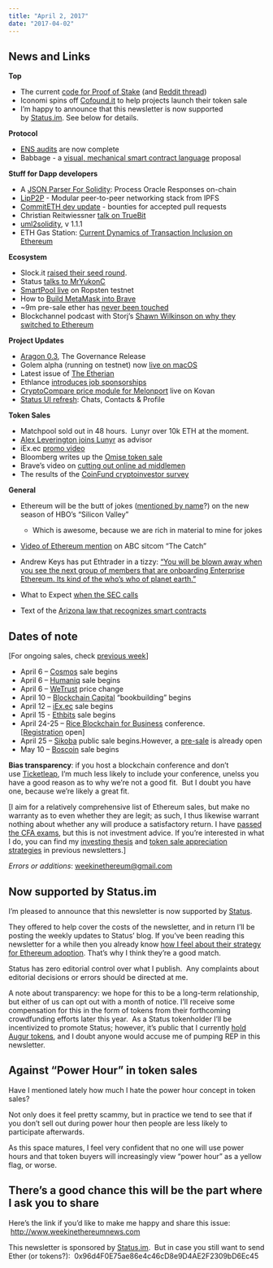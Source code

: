 ```yaml
---
title: "April 2, 2017"
date: "2017-04-02"
---
```


## News and Links  

**Top**

- The current [code for Proof of Stake](https://t.umblr.com/redirect?z=https%3A%2F%2Fgithub.com%2Fethereum%2Fresearch%2Fblob%2Fmaster%2Fcasper4%2Fsimple_casper.v.py&t=MTc3NjAzNDczOTRhNjNlNWZjNzNlYzdkZWMxNTVhZTk5NzdjZThiNSxIcFBzV0V0RA%3D%3D&b=t%3AQ8svKXOQOFn4j1wJ-IeWRA&p=https%3A%2F%2Fwww.weekinethereum.com%2Fpost%2F159185174533%2Fapril-2-2017&m=0) (and [Reddit thread](https://t.umblr.com/redirect?z=https%3A%2F%2Fwww.reddit.com%2Fr%2Fethereum%2Fcomments%2F634pwq%2Fa_not_so_sneak_peek_at_the_current_version_of_the%2F&t=MTUxMDNkYTdjYmRjMzFlM2UxNTgzZDgzMzZkZjY4YTliN2MxZDE2MSxIcFBzV0V0RA%3D%3D&b=t%3AQ8svKXOQOFn4j1wJ-IeWRA&p=https%3A%2F%2Fwww.weekinethereum.com%2Fpost%2F159185174533%2Fapril-2-2017&m=0))
- Iconomi spins off [Cofound.it](https://t.umblr.com/redirect?z=https%3A%2F%2Fmedium.com%2Fcofoundit%2Fintroducing-cofound-it-a-better-way-to-fund-your-startup-from-anywhere-in-the-world-889138fc9f9b&t=MzcyZjAzZDU2NGQ4YTZiNTEzNDRkY2QzODMwZDBkYjY0N2E4OGMyMixIcFBzV0V0RA%3D%3D&b=t%3AQ8svKXOQOFn4j1wJ-IeWRA&p=https%3A%2F%2Fwww.weekinethereum.com%2Fpost%2F159185174533%2Fapril-2-2017&m=0) to help projects launch their token sale
- I’m happy to announce that this newsletter is now supported by [Status.im](https://t.umblr.com/redirect?z=https%3A%2F%2Fstatus.im%2F&t=ZTk0MTU5ZjlhYjY2MGY3YjgwMWNlNTBkNzUyMWVjN2IwNzZiYzFlZCxIcFBzV0V0RA%3D%3D&b=t%3AQ8svKXOQOFn4j1wJ-IeWRA&p=https%3A%2F%2Fwww.weekinethereum.com%2Fpost%2F159185174533%2Fapril-2-2017&m=0). See below for details.

**Protocol**

- [ENS audits](https://t.umblr.com/redirect?z=https%3A%2F%2Fwww.reddit.com%2Fr%2Fethereum%2Fcomments%2F6348lz%2Fens_audits_are_now_complete%2F&t=ZWQ1OGNmOWFlZDQzYmQzZThlZGJlN2VhMDY2OTQxZDczMDlhN2ZhYixIcFBzV0V0RA%3D%3D&b=t%3AQ8svKXOQOFn4j1wJ-IeWRA&p=https%3A%2F%2Fwww.weekinethereum.com%2Fpost%2F159185174533%2Fapril-2-2017&m=0) are now complete
- Babbage - a [visual, mechanical smart contract language](https://t.umblr.com/redirect?z=http%3A%2F%2Fchriseth.github.io%2Fnotes%2Farticles%2Fbabbage%2Fbabbage.pdf&t=NjNkMGJhNjI1YTFmNjhjZjBiMGQ1MzUwNzU2MTM4YWNkZmY1ZGVjYSxIcFBzV0V0RA%3D%3D&b=t%3AQ8svKXOQOFn4j1wJ-IeWRA&p=https%3A%2F%2Fwww.weekinethereum.com%2Fpost%2F159185174533%2Fapril-2-2017&m=0) proposal

**Stuff for Dapp developers**

- A [JSON Parser For Solidity](https://t.umblr.com/redirect?z=https%3A%2F%2Fmedium.com%2F%40chrisdotn%2Fa-json-parser-for-solidity-9cc73b4b42&t=NDRhMGY5NzQxYWI1MjA2YjgyZDk2N2RjMjkzZTVkMzZjMWQxN2ViZSxIcFBzV0V0RA%3D%3D&b=t%3AQ8svKXOQOFn4j1wJ-IeWRA&p=https%3A%2F%2Fwww.weekinethereum.com%2Fpost%2F159185174533%2Fapril-2-2017&m=0): Process Oracle Responses on-chain
- [LipP2P](https://t.umblr.com/redirect?z=https%3A%2F%2Flibp2p.io%2F&t=NDcxMDY1NDMwMGEzNzcxZjA1M2I3MjUyNzY1Yzg4MTU5YTMyZGFlMCxIcFBzV0V0RA%3D%3D&b=t%3AQ8svKXOQOFn4j1wJ-IeWRA&p=https%3A%2F%2Fwww.weekinethereum.com%2Fpost%2F159185174533%2Fapril-2-2017&m=0) - Modular peer-to-peer networking stack from IPFS
- [CommitETH dev update](https://t.umblr.com/redirect?z=https%3A%2F%2Fblog.status.im%2Fcommiteth-development-update-april-2017-b689281d2d2f&t=Y2Q0NDM2MTVmZmE4ZmExNjJmMTkzZmU4OGY5ZGRmYjQ1NTM2ZDBmYyxIcFBzV0V0RA%3D%3D&b=t%3AQ8svKXOQOFn4j1wJ-IeWRA&p=https%3A%2F%2Fwww.weekinethereum.com%2Fpost%2F159185174533%2Fapril-2-2017&m=0) - bounties for accepted pull requests
- Christian Reitwiessner [talk on TrueBit](https://t.umblr.com/redirect?z=https%3A%2F%2Fwww.youtube.com%2Fwatch%3Fv%3DsO2tEOBBFOE&t=MDgzMzlkYTc2ZWMxNzQ4ZGFkMjA0ZTRiMzk4ODk1MDljOTMyZGU0ZCxIcFBzV0V0RA%3D%3D&b=t%3AQ8svKXOQOFn4j1wJ-IeWRA&p=https%3A%2F%2Fwww.weekinethereum.com%2Fpost%2F159185174533%2Fapril-2-2017&m=0)
- [uml2solidity](https://t.umblr.com/redirect?z=https%3A%2F%2Fwww.reddit.com%2Fr%2Fethereum%2Fcomments%2F62ywau%2Fuml2solidity_111%2F&t=YWI5Yjg1Nzg5NTdjMGUwNzk0Mjc0ZTEwODU0ZjAwZmY4ZTM4YWZiZixIcFBzV0V0RA%3D%3D&b=t%3AQ8svKXOQOFn4j1wJ-IeWRA&p=https%3A%2F%2Fwww.weekinethereum.com%2Fpost%2F159185174533%2Fapril-2-2017&m=0), v 1.1.1
- ETH Gas Station: [Current Dynamics of Transaction Inclusion on Ethereum](https://t.umblr.com/redirect?z=https%3A%2F%2Fmedium.com%2F%40ethgasstation%2Fcurrent-dynamics-of-transaction-inclusion-on-ethereum-ae8912edc960&t=ZTZlODhlY2M0NDBmZWE4M2RjZWZkMzg0YjU0ZGM5MGQzYzczYjM1OCxIcFBzV0V0RA%3D%3D&b=t%3AQ8svKXOQOFn4j1wJ-IeWRA&p=https%3A%2F%2Fwww.weekinethereum.com%2Fpost%2F159185174533%2Fapril-2-2017&m=0)

**Ecosystem**

- Slock.it [raised their seed round](https://t.umblr.com/redirect?z=https%3A%2F%2Fblog.slock.it%2Fslock-it-secures-2-million-usd-seed-funding-to-build-next-generation-sharing-economy-platform-b795c6d1a92d&t=ZjZkYjk5YmM4MDY2NjkxNDc1ODBkYzM2NGExZjI2ZGI5ZGJiMTQ2OSxIcFBzV0V0RA%3D%3D&b=t%3AQ8svKXOQOFn4j1wJ-IeWRA&p=https%3A%2F%2Fwww.weekinethereum.com%2Fpost%2F159185174533%2Fapril-2-2017&m=0).
- Status [talks to MrYukonC](https://t.umblr.com/redirect?z=https%3A%2F%2Fblog.status.im%2Fethereum-contributors-series-issue-04-mryukonc-96dd97ba22b3&t=Njc0NTUzYjhiMTM3OTMxY2VjNmJmNTkxZWYwZDJlZGNjNDRhOGJhNSxIcFBzV0V0RA%3D%3D&b=t%3AQ8svKXOQOFn4j1wJ-IeWRA&p=https%3A%2F%2Fwww.weekinethereum.com%2Fpost%2F159185174533%2Fapril-2-2017&m=0)
- [SmartPool live](https://t.umblr.com/redirect?z=https%3A%2F%2Fmedium.com%2Fsmartpool%2Fsmartpool-alpha-release-on-ropsten-d5941295ee&t=NWM4MTViODYwNjNmMzMzMTMxYjY0YzJjN2QwNmZlYzk1ZDhhNTBiNixIcFBzV0V0RA%3D%3D&b=t%3AQ8svKXOQOFn4j1wJ-IeWRA&p=https%3A%2F%2Fwww.weekinethereum.com%2Fpost%2F159185174533%2Fapril-2-2017&m=0) on Ropsten testnet
- How to [Build MetaMask into Brave](https://t.umblr.com/redirect?z=https%3A%2F%2Fmedium.com%2Fmetamask%2Fbuilding-metamask-into-brave-838d616dd93f&t=YTZkYjBmZDZmMDU5MWRlZGMxMTRjYTRlMTg0YTVjZDA3NjViYTRjYyxIcFBzV0V0RA%3D%3D&b=t%3AQ8svKXOQOFn4j1wJ-IeWRA&p=https%3A%2F%2Fwww.weekinethereum.com%2Fpost%2F159185174533%2Fapril-2-2017&m=0)
- ~9m pre-sale ether has [never been touched](https://t.umblr.com/redirect?z=https%3A%2F%2Fmedium.com%2F%40slacknation%2F25-1-of-presale-ether-accounts-never-accessed-before-6ea7dc0d7a80&t=YTAxOTM3ZTI3ZTZkZDVhYTZmNjYxMWU2ZTg0MjA1MzdkNzA4ZTNhYixIcFBzV0V0RA%3D%3D&b=t%3AQ8svKXOQOFn4j1wJ-IeWRA&p=https%3A%2F%2Fwww.weekinethereum.com%2Fpost%2F159185174533%2Fapril-2-2017&m=0)
- Blockchannel podcast with Storj’s [Shawn Wilkinson on why they switched to Ethereum](https://t.umblr.com/redirect?z=https%3A%2F%2Fsoundcloud.com%2Fblockchannelshow%2Fepisode-16-partly-cloud-with-a-chance-of-ethereum&t=NjE4Y2UyNzg2NGViYjVmNjM4MmU5MDE5MTlmNWJiOGYzOGEyNzg5MCxIcFBzV0V0RA%3D%3D&b=t%3AQ8svKXOQOFn4j1wJ-IeWRA&p=https%3A%2F%2Fwww.weekinethereum.com%2Fpost%2F159185174533%2Fapril-2-2017&m=0)

**Project Updates**

- [Aragon 0.3](https://t.umblr.com/redirect?z=https%3A%2F%2Fblog.aragon.one%2Fthe-governance-release-aragon-alpha-0-3-%25EF%25B8%258F-bdea6def1ab&t=ZTk1NTYxNTgxZjU4NGQwNWQxODc2ZjA4Yzk4ODkzNWQ1YjE5MzQyZixIcFBzV0V0RA%3D%3D&b=t%3AQ8svKXOQOFn4j1wJ-IeWRA&p=https%3A%2F%2Fwww.weekinethereum.com%2Fpost%2F159185174533%2Fapril-2-2017&m=0), The Governance Release
- Golem alpha (running on testnet) now [live on macOS](https://t.umblr.com/redirect?z=https%3A%2F%2Fblog.golemproject.net%2Fgolem-for-macos-now-live-b48d5d4c0d46&t=NmViMTQ3YTIwMjExMDY3M2VmZjM5ZDQwMzA4YTdhZjljODVmYTg4MixIcFBzV0V0RA%3D%3D&b=t%3AQ8svKXOQOFn4j1wJ-IeWRA&p=https%3A%2F%2Fwww.weekinethereum.com%2Fpost%2F159185174533%2Fapril-2-2017&m=0)
- Latest issue of [The Etherian](https://t.umblr.com/redirect?z=https%3A%2F%2Ftheetherian.wordpress.com%2F2017%2F04%2F03%2Fthe-etherian-sunday-april-2nd-2017%2F&t=ZDA3Njg2MjlkMGQwMWE0ODE5Y2E3NWE0ZjgxMzMxOTBiOGZlYmE1YSxIcFBzV0V0RA%3D%3D&b=t%3AQ8svKXOQOFn4j1wJ-IeWRA&p=https%3A%2F%2Fwww.weekinethereum.com%2Fpost%2F159185174533%2Fapril-2-2017&m=0)
- Ethlance [introduces job sponsorships](https://t.umblr.com/redirect?z=https%3A%2F%2Fblog.ethlance.com%2Fethlance-introducing-job-sponsorships-84a7f7ca07d3&t=OTRiZDk5OGViNmI4MjE3NmUzMzE1NjA2Njc5ZmNiMGQxZmE5MWQ0NyxIcFBzV0V0RA%3D%3D&b=t%3AQ8svKXOQOFn4j1wJ-IeWRA&p=https%3A%2F%2Fwww.weekinethereum.com%2Fpost%2F159185174533%2Fapril-2-2017&m=0)
- [CryptoCompare price module for Melonport](https://t.umblr.com/redirect?z=https%3A%2F%2Fwww.reddit.com%2Fr%2Fethereum%2Fcomments%2F62df5s%2Fthe_cryptocompare_price_feed_module_for_melonport%2F&t=ZTMzZGZiNTBiZTg3NjAwNGE0MTAxODhjZWZjMWU1M2RhM2ZmYjIwYixIcFBzV0V0RA%3D%3D&b=t%3AQ8svKXOQOFn4j1wJ-IeWRA&p=https%3A%2F%2Fwww.weekinethereum.com%2Fpost%2F159185174533%2Fapril-2-2017&m=0) live on Kovan
- [Status UI refresh](https://t.umblr.com/redirect?z=https%3A%2F%2Fblog.status.im%2Fthe-status-ui-refresh-chats-contacts-profile-teaser-8a45fc575e9c&t=MjdkYzQwZmYwYjIyMTExMjhkM2EyZGVjNWQyZGEzNDQ4NGM0ZjkxNyxIcFBzV0V0RA%3D%3D&b=t%3AQ8svKXOQOFn4j1wJ-IeWRA&p=https%3A%2F%2Fwww.weekinethereum.com%2Fpost%2F159185174533%2Fapril-2-2017&m=0): Chats, Contacts & Profile

**Token Sales**

- Matchpool sold out in 48 hours.  Lunyr over 10k ETH at the moment.
- [Alex Leverington joins Lunyr](https://t.umblr.com/redirect?z=https%3A%2F%2Fmedium.com%2Flunyr%2Falex-leverington-a-longtime-ethereum-core-developer-joins-lunyr-as-technical-advisor-cbb59a7ac1f2%23.cug6fkiad&t=ODhkMTM2YzFhYjA4NzdmZTIxN2RkMzBlOGNkNjEzYjU0MDlkNDRjNyxIcFBzV0V0RA%3D%3D&b=t%3AQ8svKXOQOFn4j1wJ-IeWRA&p=https%3A%2F%2Fwww.weekinethereum.com%2Fpost%2F159185174533%2Fapril-2-2017&m=0) as advisor
- iEx.ec [promo video](https://t.umblr.com/redirect?z=https%3A%2F%2Fyoutu.be%2F07ojusto6s4&t=ZjNkY2QwNzRiZGI0NWI5N2YzNzM3YmVhODhhNDMyMTEyNjkyYTkzMCxIcFBzV0V0RA%3D%3D&b=t%3AQ8svKXOQOFn4j1wJ-IeWRA&p=https%3A%2F%2Fwww.weekinethereum.com%2Fpost%2F159185174533%2Fapril-2-2017&m=0)
- Bloomberg writes up the [Omise token sale](https://t.umblr.com/redirect?z=https%3A%2F%2Fwww.bloomberg.com%2Fnews%2Farticles%2F2017-03-30%2Fpayments-startup-omise-joins-wave-of-digital-coin-fundraising&t=ODVmZmZlNGZmM2ZlMjM4OGMxYTM1MmVlZjJjZTc3MmYxZjFkNTdkMCxIcFBzV0V0RA%3D%3D&b=t%3AQ8svKXOQOFn4j1wJ-IeWRA&p=https%3A%2F%2Fwww.weekinethereum.com%2Fpost%2F159185174533%2Fapril-2-2017&m=0)
- Brave’s video on [cutting out online ad middlemen](https://t.umblr.com/redirect?z=https%3A%2F%2Fvimeo.com%2F209336437&t=NmNiOWE2NzNkZmFlMzEwYTcxZjY3MmMxYWRjYWY2OGQzOGRkMTQyOSxIcFBzV0V0RA%3D%3D&b=t%3AQ8svKXOQOFn4j1wJ-IeWRA&p=https%3A%2F%2Fwww.weekinethereum.com%2Fpost%2F159185174533%2Fapril-2-2017&m=0)
- The results of the [CoinFund cryptoinvestor survey](https://t.umblr.com/redirect?z=https%3A%2F%2Fwww.reddit.com%2Fr%2Fethereum%2Fcomments%2F62q1ah%2Fthank_you_for_participating_in_the_coinfund%2F&t=ZTExNTEzNjc3ODUwNTA4YTlkZDY1ZDZhYWE3N2FjNmFmYzMxMTM2MixIcFBzV0V0RA%3D%3D&b=t%3AQ8svKXOQOFn4j1wJ-IeWRA&p=https%3A%2F%2Fwww.weekinethereum.com%2Fpost%2F159185174533%2Fapril-2-2017&m=0)

**General**

- Ethereum will be the butt of jokes ([mentioned by name](https://twitter.com/simondlr/status/847161324417241088)?) on the new season of HBO’s “Silicon Valley”
    - Which is awesome, because we are rich in material to mine for jokes  
        
- [Video of Ethereum mention](https://twitter.com/avsa/status/847069837717319680) on ABC sitcom “The Catch”
- Andrew Keys has put Ethtrader in a tizzy: [“You will be blown away when you see the next group of members that are onboarding Enterprise Ethereum. Its kind of the who’s who of planet earth.”](https://t.umblr.com/redirect?z=https%3A%2F%2Fwww.youtube.com%2Fwatch%3Fv%3DSFW6W-DIdIo%26feature%3Dyoutu.be%26t%3D3339&t=MmQ4NzU1NTNhOTdkMDM2MDYxODEyMzIwODdjYzFjZDBkYzUzNDFhMyxIcFBzV0V0RA%3D%3D&b=t%3AQ8svKXOQOFn4j1wJ-IeWRA&p=https%3A%2F%2Fwww.weekinethereum.com%2Fpost%2F159185174533%2Fapril-2-2017&m=0)
- What to Expect [when the SEC calls](https://t.umblr.com/redirect?z=http%3A%2F%2Fdecentralizedlegal.com%2Fsec-blockchain%2F&t=MjYwNDNjNDFlOTY3YjA3YjZiYzZjOTAzM2NmMTMzOWNmMzkxMWIyZixIcFBzV0V0RA%3D%3D&b=t%3AQ8svKXOQOFn4j1wJ-IeWRA&p=https%3A%2F%2Fwww.weekinethereum.com%2Fpost%2F159185174533%2Fapril-2-2017&m=0)
- Text of the [Arizona law that recognizes smart contracts](https://t.umblr.com/redirect?z=http%3A%2F%2Fwww.azleg.gov%2Flegtext%2F53leg%2F1R%2Fbills%2FHB2417H.htm&t=YWZiMDhkMDllODcxY2I4MzYzOTIwYTBjOTU5ZTliMzYxYjIxNmExMixIcFBzV0V0RA%3D%3D&b=t%3AQ8svKXOQOFn4j1wJ-IeWRA&p=https%3A%2F%2Fwww.weekinethereum.com%2Fpost%2F159185174533%2Fapril-2-2017&m=0)

## Dates of note

\[For ongoing sales, check [previous week](http://www.weekinethereum.com/post/158960730543/march-26-2017)\]

- April 6 – [Cosmos](https://t.umblr.com/redirect?z=https%3A%2F%2Fcosmos.network%2F&t=YTY0OTllMjFlMTZiMmZkNDlhODE4ZDI5M2U4ODU0NjQ3NzdjMjY1MCxIcFBzV0V0RA%3D%3D&b=t%3AQ8svKXOQOFn4j1wJ-IeWRA&p=https%3A%2F%2Fwww.weekinethereum.com%2Fpost%2F159185174533%2Fapril-2-2017&m=0) sale begins
- April 6 – [Humaniq](https://t.umblr.com/redirect?z=http%3A%2F%2Fwww.humaniq.co%2F&t=MGM1NThjMWFiNTUxZGU2ZGY4MTdmM2VkOTVmYmJmMGFmYjkwNzZjYSxIcFBzV0V0RA%3D%3D&b=t%3AQ8svKXOQOFn4j1wJ-IeWRA&p=https%3A%2F%2Fwww.weekinethereum.com%2Fpost%2F159185174533%2Fapril-2-2017&m=0) sale begins
- April 6 – [WeTrust](https://t.umblr.com/redirect?z=https%3A%2F%2Fwww.wetrust.io%2F&t=NGYzNmExZmI3ZDg0ZTAyM2RjNzVkNGZkOGQyMmE5NjE5NmQ5ZDQ1MSxIcFBzV0V0RA%3D%3D&b=t%3AQ8svKXOQOFn4j1wJ-IeWRA&p=https%3A%2F%2Fwww.weekinethereum.com%2Fpost%2F159185174533%2Fapril-2-2017&m=0) price change
- April 10 – [Blockchain Capital](https://t.umblr.com/redirect?z=https%3A%2F%2Fblockchaincapital.tokenhub.com%2F&t=NWM5ZDJlMjk5M2E5Y2Y1YjdhODUwOGVkYzcyZGY5MWJmYTE1MTI3OSxIcFBzV0V0RA%3D%3D&b=t%3AQ8svKXOQOFn4j1wJ-IeWRA&p=https%3A%2F%2Fwww.weekinethereum.com%2Fpost%2F159185174533%2Fapril-2-2017&m=0) “bookbuilding” begins
- April 12 – [iEx.ec](https://t.umblr.com/redirect?z=http%3A%2F%2Fcrowdsale.iex.ec%2F&t=MjQ1MTNjNTExMDk3OWY4N2EyNGQ3NWY3MDY3ZDllZDJjMWQ3MWQwYixIcFBzV0V0RA%3D%3D&b=t%3AQ8svKXOQOFn4j1wJ-IeWRA&p=https%3A%2F%2Fwww.weekinethereum.com%2Fpost%2F159185174533%2Fapril-2-2017&m=0) sale begins
- April 15 - [Ethbits](https://t.umblr.com/redirect?z=https%3A%2F%2Fico.ethbits.com%2F&t=ZGExNzU0ZDQ4YjdmYmQ5MjNiY2RmNzk2YTE0ZTk5ZDA5NWY2NTE3MCxIcFBzV0V0RA%3D%3D&b=t%3AQ8svKXOQOFn4j1wJ-IeWRA&p=https%3A%2F%2Fwww.weekinethereum.com%2Fpost%2F159185174533%2Fapril-2-2017&m=0) sale begins
- April 24-25 – [Rice Blockchain for Business](https://t.umblr.com/redirect?z=https%3A%2F%2Fbusiness.rice.edu%2Fbusiness-and-blockchain&t=MjQ2ZjY4NDg4ZDJmMjU2MWZlMDgyYjgzZGRhNDBlZTczOGMwYjFlYyxIcFBzV0V0RA%3D%3D&b=t%3AQ8svKXOQOFn4j1wJ-IeWRA&p=https%3A%2F%2Fwww.weekinethereum.com%2Fpost%2F159185174533%2Fapril-2-2017&m=0) conference. \[[Registration](https://t.umblr.com/redirect?z=https%3A%2F%2Fricemba.wufoo.com%2Fforms%2Fzurr10n155r3jx%2F&t=NzllM2QxMmZlY2U5NTZkMGZiMmJmMGE5ODU0ZDE2MjBjZDQ0NGJhZixIcFBzV0V0RA%3D%3D&b=t%3AQ8svKXOQOFn4j1wJ-IeWRA&p=https%3A%2F%2Fwww.weekinethereum.com%2Fpost%2F159185174533%2Fapril-2-2017&m=0) open\]
- April 25 – [Sikoba](https://t.umblr.com/redirect?z=http%3A%2F%2Fwww.sikoba.com%2Fwww%2Findex.html&t=ZDg5OGZlNzkxMmU1ZjVjYjU0MTgyYmY2MmVkMTRiYmI1YTY5NDBhNSxIcFBzV0V0RA%3D%3D&b=t%3AQ8svKXOQOFn4j1wJ-IeWRA&p=https%3A%2F%2Fwww.weekinethereum.com%2Fpost%2F159185174533%2Fapril-2-2017&m=0) public sale begins.However, a [pre-sale](https://t.umblr.com/redirect?z=http%3A%2F%2Fwww.sikoba.com%2Fwww%2Fpresale%2Findex.html&t=ZjRmNmY3ZDYxZWUyODYwYTFjMDYwZmI1YTc5YTU2ZjhhODVjMzlmMixIcFBzV0V0RA%3D%3D&b=t%3AQ8svKXOQOFn4j1wJ-IeWRA&p=https%3A%2F%2Fwww.weekinethereum.com%2Fpost%2F159185174533%2Fapril-2-2017&m=0) is already open
- May 10 – [Boscoin](https://t.umblr.com/redirect?z=https%3A%2F%2Fwww.boscoin.io%2F&t=YjFhZWQyOTU2ZTgyZjE3MjY2NTY3NDg2Y2Y5ZmM2Nzc2YjA2MDE3ZCxIcFBzV0V0RA%3D%3D&b=t%3AQ8svKXOQOFn4j1wJ-IeWRA&p=https%3A%2F%2Fwww.weekinethereum.com%2Fpost%2F159185174533%2Fapril-2-2017&m=0) sale begins

**Bias transparency**: if you host a blockchain conference and don’t use [Ticketleap](https://t.umblr.com/redirect?z=http%3A%2F%2Fwww.ticketleap.com%2F&t=NGZkNDZkOGJmNzNiZDIzZTVhMTY2NGMyZGYxZjUxYzUyNmE5MjRiZSxIcFBzV0V0RA%3D%3D&b=t%3AQ8svKXOQOFn4j1wJ-IeWRA&p=https%3A%2F%2Fwww.weekinethereum.com%2Fpost%2F159185174533%2Fapril-2-2017&m=0), I’m much less likely to include your conference, unelss you have a good reason as to why we’re not a good fit.  But I doubt you have one, because we’re likely a great fit.

\[I aim for a relatively comprehensive list of Ethereum sales, but make no warranty as to even whether they are legit; as such, I thus likewise warrant nothing about whether any will produce a satisfactory return. I have [passed the CFA exams](https://t.umblr.com/redirect?z=http%3A%2F%2Fwww.evanvanness.com%2Fpost%2F144767932386%2Fprepare-effectively-for-the-cfa-exam-how-to-skip&t=NGU2ZDczMjEzZWZmY2ZjM2I4NWVlMjUzYzAxZmFmMTVhYmRlM2Q4MyxIcFBzV0V0RA%3D%3D&b=t%3AQ8svKXOQOFn4j1wJ-IeWRA&p=https%3A%2F%2Fwww.weekinethereum.com%2Fpost%2F159185174533%2Fapril-2-2017&m=0), but this is not investment advice. If you’re interested in what I do, you can find my [investing thesis](http://www.weekinethereum.com/post/155180529233/august-28-2016) and [token sale appreciation strategies](http://www.weekinethereum.com/post/155180207393/september-4-2016) in previous newsletters.\]

_Errors or additions_: weekinethereum@gmail.com

## Now supported by Status.im

I’m pleased to announce that this newsletter is now supported by [Status](https://t.umblr.com/redirect?z=https%3A%2F%2Fstatus.im%2F&t=ZTk0MTU5ZjlhYjY2MGY3YjgwMWNlNTBkNzUyMWVjN2IwNzZiYzFlZCxIcFBzV0V0RA%3D%3D&b=t%3AQ8svKXOQOFn4j1wJ-IeWRA&p=https%3A%2F%2Fwww.weekinethereum.com%2Fpost%2F159185174533%2Fapril-2-2017&m=0).  
  
They offered to help cover the costs of the newsletter, and in return I’ll be posting the weekly updates to Status’ blog. If you’ve been reading this newsletter for a while then you already know [how I feel about their strategy for Ethereum adoption](http://www.weekinethereum.com/post/155563978128/january-8-2017). That’s why I think they’re a good match.  
  
Status has zero editorial control over what I publish.  Any complaints about editorial decisions or errors should be directed at me.  
  
A note about transparency: we hope for this to be a long-term relationship, but either of us can opt out with a month of notice. I’ll receive some compensation for this in the form of tokens from their forthcoming crowdfunding efforts later this year.  As a Status tokenholder I’ll be incentivized to promote Status; however, it’s public that I currently [hold Augur tokens](https://t.umblr.com/redirect?z=http%3A%2F%2Fwww.evanvanness.com%2Fpost%2F130187978661%2Faugur-uber-for-knowledge&t=MWJiYjVhM2QzN2RiOWVkZWJkN2QyZTk2MzY4NTQ4NzI1ZTFlOTU0NixIcFBzV0V0RA%3D%3D&b=t%3AQ8svKXOQOFn4j1wJ-IeWRA&p=https%3A%2F%2Fwww.weekinethereum.com%2Fpost%2F159185174533%2Fapril-2-2017&m=0), and I doubt anyone would accuse me of pumping REP in this newsletter.

## Against “Power Hour” in token sales

Have I mentioned lately how much I hate the power hour concept in token sales?

Not only does it feel pretty scammy, but in practice we tend to see that if you don’t sell out during power hour then people are less likely to participate afterwards.

As this space matures, I feel very confident that no one will use power hours and that token buyers will increasingly view “power hour” as a yellow flag, or worse.

## There’s a good chance this will be the part where I ask you to share

Here’s the link if you’d like to make me happy and share this issue:  http://www.weekinethereumnews.com

This newsletter is sponsored by [Status.im](https://t.umblr.com/redirect?z=https%3A%2F%2Fstatus.im%2F&t=ZTk0MTU5ZjlhYjY2MGY3YjgwMWNlNTBkNzUyMWVjN2IwNzZiYzFlZCxIcFBzV0V0RA%3D%3D&b=t%3AQ8svKXOQOFn4j1wJ-IeWRA&p=https%3A%2F%2Fwww.weekinethereum.com%2Fpost%2F159185174533%2Fapril-2-2017&m=0).  But in case you still want to send Ether (or tokens?):  0x96d4F0E75ae86e4c46cD8e9D4AE2F2309bD6Ec45

